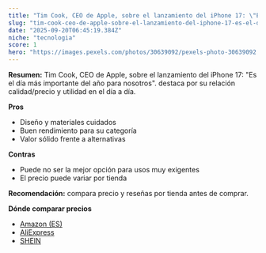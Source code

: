 ```yaml
---
title: "Tim Cook, CEO de Apple, sobre el lanzamiento del iPhone 17: \"Es el día más importante del año para nosotros\"."
slug: "tim-cook-ceo-de-apple-sobre-el-lanzamiento-del-iphone-17-es-el-dia-mas-important"
date: "2025-09-20T06:45:19.384Z"
niche: "tecnologia"
score: 1
hero: "https://images.pexels.com/photos/30639092/pexels-photo-30639092.jpeg?auto=compress&cs=tinysrgb&fit=crop&h=627&w=1200&auto=compress&cs=tinysrgb&w=1200&h=675&fit=crop"
---
```


**Resumen:** Tim Cook, CEO de Apple, sobre el lanzamiento del iPhone 17: "Es el día más importante del año para nosotros". destaca por su relación calidad/precio y utilidad en el día a día.

**Pros**
- Diseño y materiales cuidados
- Buen rendimiento para su categoría
- Valor sólido frente a alternativas

**Contras**
- Puede no ser la mejor opción para usos muy exigentes
- El precio puede variar por tienda

**Recomendación:** compara precio y reseñas por tienda antes de comprar.

**Dónde comparar precios**
- [Amazon (ES)](https://www.amazon.es/s?k=Tim%20Cook%2C%20CEO%20de%20Apple%2C%20sobre%20el%20lanzamiento%20del%20iPhone%2017%3A%20%22Es%20el%20d%C3%ADa%20m%C3%A1s%20importante%20del%20a%C3%B1o%20para%20nosotros%22.&tag=teknovashop25-21)
- [AliExpress](https://www.aliexpress.com/wholesale?SearchText=Tim%20Cook%2C%20CEO%20de%20Apple%2C%20sobre%20el%20lanzamiento%20del%20iPhone%2017%3A%20%22Es%20el%20d%C3%ADa%20m%C3%A1s%20importante%20del%20a%C3%B1o%20para%20nosotros%22.)
- [SHEIN](https://www.shein.com/pdsearch/Tim%20Cook%2C%20CEO%20de%20Apple%2C%20sobre%20el%20lanzamiento%20del%20iPhone%2017%3A%20%22Es%20el%20d%C3%ADa%20m%C3%A1s%20importante%20del%20a%C3%B1o%20para%20nosotros%22.)